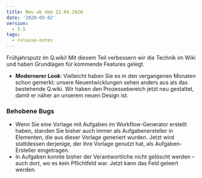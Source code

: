 ```yaml
---
title: Neu ab dem 22.04.2020
date: '2020-03-02'
version:
  - 5.5
tags:
  - release-notes
---
```


Frühjahrsputz im Q.wiki! Mit diesem Teil verbessern wir die Technik im Wiki und haben Grundlagen für kommende Features gelegt.

- **Modernerer Look**: Vielleicht haben Sie es in den vergangenen Monaten schon gemerkt: unsere Neuentwicklungen sehen anders aus als das bestehende Q.wiki. Wir haben den Prozessebereich jetzt neu gestaltet, damit er näher an unserem neuen Design ist.

### Behobene Bugs

- Wenn Sie eine Vorlage mit Aufgaben im Workflow-Generator erstellt haben, standen Sie bisher auch immer als Aufgabenersteller in Elementen, die aus dieser Vorlage generiert wurden. Jetzt wird stattdessen derjenige, der ihre Vorlage genutzt hat, als Aufgaben-Ersteller eingetragen.
- In Aufgaben konnte bisher der Verantwortliche nicht gelöscht werden – auch dort, wo es kein Pflichtfeld war. Jetzt kann das Feld geleert werden.

